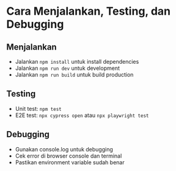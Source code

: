 # Cara Menjalankan, Testing, dan Debugging

## Menjalankan
- Jalankan `npm install` untuk install dependencies
- Jalankan `npm run dev` untuk development
- Jalankan `npm run build` untuk build production

## Testing
- Unit test: `npm test`
- E2E test: `npx cypress open` atau `npx playwright test`

## Debugging
- Gunakan console.log untuk debugging
- Cek error di browser console dan terminal
- Pastikan environment variable sudah benar
